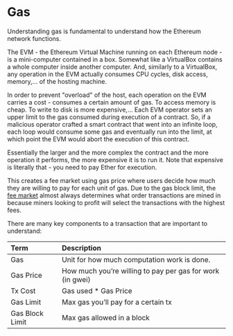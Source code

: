 # Gas

Understanding gas is fundamental to understand how the Ethereum network functions.   
  
The EVM - the Ethereum Virtual Machine running on each Ethereum node - is a mini-computer contained in a box. Somewhat like a VirtualBox contains a whole computer inside another computer. And, similarly to a VirtualBox, any operation in the EVM actually consumes CPU cycles, disk access, memory,... of the hosting machine.

In order to prevent "overload" of the host, each operation on the EVM carries a cost - consumes a certain amount of gas. To access memory is cheap. To write to disk is more expensive,... Each EVM operator sets an upper limit to the gas consumed during execution of a contract. So, if a malicious operator crafted a smart contract that went into an infinite loop, each loop would consume some gas and eventually run into the limit, at which point the EVM would abort the execution of this contract.

Essentially the larger and the more complex the contract and the more operation it performs, the more expensive it is to run it. Note that expensive is literally that - you need to pay Ether for execution.

This creates a fee market using gas price where users decide how much they are willing to pay for each unit of gas. Due to the gas block limit, the [fee market](fee-market.md) almost always determines what order transactions are mined in because miners looking to profit will select the transactions with the highest fees.  
  
There are many key components to a transaction that are important to understand:

| Term | Description |
| :--- | :--- |
| Gas | Unit for how much computation work is done. |
| Gas Price | How much you’re willing to pay per gas for work \(in gwei\) |
| Tx Cost | Gas used \* Gas Price |
| Gas Limit | Max gas you’ll pay for a certain tx |
| Gas Block Limit | Max gas allowed in a block |

